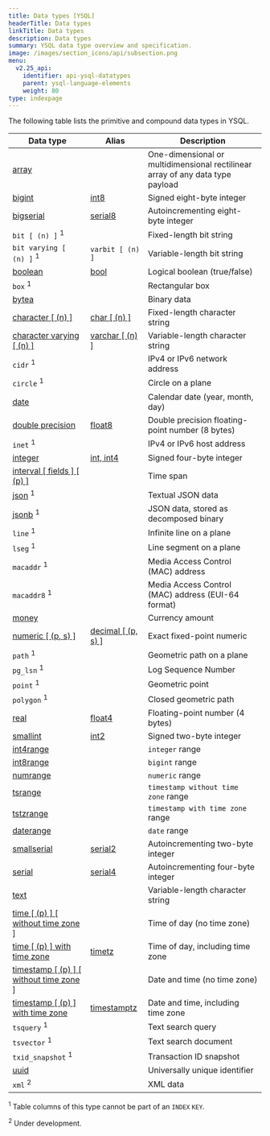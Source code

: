 ```yaml
---
title: Data types [YSQL]
headerTitle: Data types
linkTitle: Data types
description: Data types
summary: YSQL data type overview and specification.
image: /images/section_icons/api/subsection.png
menu:
  v2.25_api:
    identifier: api-ysql-datatypes
    parent: ysql-language-elements
    weight: 80
type: indexpage
---
```


The following table lists the primitive and compound data types in YSQL.

| Data type | Alias | Description |
|-----------|-------|-------------|
| [array](type_array/) |  | One-dimensional or multidimensional rectilinear array of any data type payload |
| [bigint](type_numeric) | [int8](type_numeric) | Signed eight-byte integer |
| [bigserial](type_serial) | [serial8](type_serial) | Autoincrementing eight-byte integer |
| `bit [ (n) ]` <sup>1</sup> | | Fixed-length bit string |
| `bit varying [ (n) ]` <sup>1</sup> | `varbit [ (n) ]` | Variable-length bit string |
| [boolean](type_bool) | [bool](type_bool) | Logical boolean (true/false) |
| `box` <sup>1</sup> | | Rectangular box |
| [bytea](type_binary) | | Binary data |
| [character [ (n) ]](type_character) | [char [ (n) ]](type_character) | Fixed-length character string |
| [character varying [ (n) ]](type_character) | [varchar [ (n) ]](type_character) | Variable-length character string |
| `cidr` <sup>1</sup> | | IPv4 or IPv6 network address |
| `circle` <sup>1</sup> | | Circle on a plane |
| [date](type_datetime/) | | Calendar date (year, month, day) |
| [double precision](type_numeric) | [float8](type_numeric) | Double precision floating-point number (8 bytes) |
| `inet` <sup>1</sup> | | IPv4 or IPv6 host address |
| [integer](type_numeric) | [int, int4](type_numeric) | Signed four-byte integer |
| [interval [ fields ] [ (p) ]](type_datetime/) | | Time span |
| [json](type_json/) <sup>1</sup> | | Textual JSON data |
| [jsonb](type_json/) <sup>1</sup> | | JSON data, stored as decomposed binary |
| `line` <sup>1</sup> | | Infinite line on a plane |
| `lseg` <sup>1</sup> | | Line segment on a plane |
| `macaddr` <sup>1</sup> | | Media Access Control (MAC) address |
| `macaddr8` <sup>1</sup> | | Media Access Control (MAC) address (EUI-64 format) |
| [money](type_money) | | Currency amount |
| [numeric [ (p, s) ]](type_numeric) | [decimal [ (p, s) ]](type_numeric) | Exact fixed-point numeric |
| `path` <sup>1</sup> | | Geometric path on a plane |
| `pg_lsn` <sup>1</sup> | | Log Sequence Number |
| `point` <sup>1</sup> | | Geometric point |
| `polygon` <sup>1</sup> | | Closed geometric path |
| [real](type_numeric) | [float4](type_numeric) | Floating-point number (4 bytes) |
| [smallint](type_numeric) | [int2](type_numeric) | Signed two-byte integer |
| [int4range](type_range#synopsis) | | `integer` range |
| [int8range](type_range#synopsis) | | `bigint` range |
| [numrange](type_range#synopsis) | | `numeric` range |
| [tsrange](type_range#synopsis) | | `timestamp without time zone` range |
| [tstzrange](type_range#synopsis) | | `timestamp with time zone` range |
| [daterange](type_range#synopsis) | | `date` range |
| [smallserial](type_serial) | [serial2](type_serial) | Autoincrementing two-byte integer |
| [serial](type_serial) | [serial4](type_serial) | Autoincrementing four-byte integer |
| [text](type_character) | | Variable-length character string |
| [time [ (p) ] [ without time zone ]](type_datetime/) | | Time of day (no time zone) |
| [time [ (p) ] with time zone](type_datetime/) | [timetz](type_datetime/) | Time of day, including time zone |
| [timestamp [ (p) ] [ without time zone ]](type_datetime/) | | Date and time (no time zone) |
| [timestamp [ (p) ] with time zone](type_datetime/) | [timestamptz](type_datetime/) | Date and time, including time zone |
| `tsquery` <sup>1</sup> | | Text search query |
| `tsvector` <sup>1</sup> | | Text search document |
| `txid_snapshot` <sup>1</sup> | | Transaction ID snapshot |
| [uuid](type_uuid) | | Universally unique identifier |
| `xml` <sup>2</sup> | | XML data |

<sup>1</sup> Table columns of this type cannot be part of an `INDEX` `KEY`.

<sup>2</sup> Under development.
